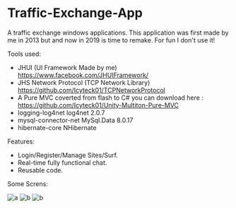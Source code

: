 # Traffic-Exchange-App
A traffic exchange windows applications. 
This application was first made by me in 2013 but and now in 2019 is time to remake. For fun I don't use it!

Tools used:
- JHUI (UI Framework Made by me) https://www.facebook.com/JHUIFramework/
- JHS Network Protocol (TCP Network Library)  https://github.com/Icyteck01/TCPNetworkProtocol
- A Pure MVC coverted from flash to C# you can download here : https://github.com/Icyteck01/Unity-Multiton-Pure-MVC
- logging-log4net log4net 2.0.7
- mysql-connector-net MySql.Data 8.0.17
- hibernate-core NHibernate

Features:
- Login/Register/Manage Sites/Surf.
- Real-time fully functional chat.
- Reusable code.


Some Screns:


![a](https://i.postimg.cc/K8x06WBs/Untitled-2.png)
![b](https://i.postimg.cc/Mp59qYYZ/Untitled-3.png)
![b](https://i.postimg.cc/9ffJMqxd/X.png)
